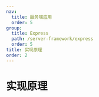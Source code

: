 ```yaml
---
nav:
  title: 服务端应用
  order: 5
group:
  title: Express
  path: /server-framework/express
  order: 5
title: 实现原理
order: 2
---
```


# 实现原理

